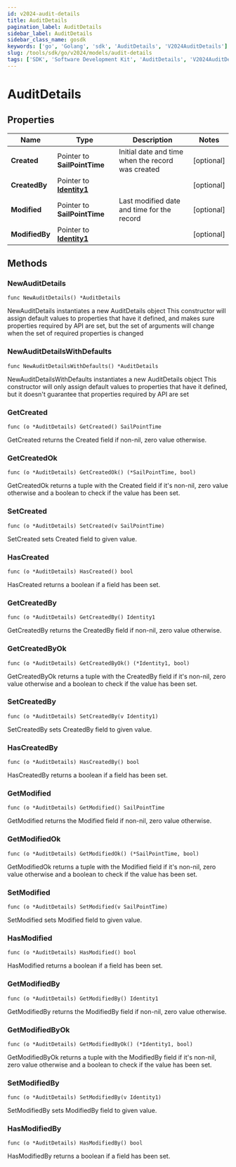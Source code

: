 ```yaml
---
id: v2024-audit-details
title: AuditDetails
pagination_label: AuditDetails
sidebar_label: AuditDetails
sidebar_class_name: gosdk
keywords: ['go', 'Golang', 'sdk', 'AuditDetails', 'V2024AuditDetails'] 
slug: /tools/sdk/go/v2024/models/audit-details
tags: ['SDK', 'Software Development Kit', 'AuditDetails', 'V2024AuditDetails']
---
```


# AuditDetails

## Properties

Name | Type | Description | Notes
------------ | ------------- | ------------- | -------------
**Created** | Pointer to **SailPointTime** | Initial date and time when the record was created | [optional] 
**CreatedBy** | Pointer to [**Identity1**](identity1) |  | [optional] 
**Modified** | Pointer to **SailPointTime** | Last modified date and time for the record | [optional] 
**ModifiedBy** | Pointer to [**Identity1**](identity1) |  | [optional] 

## Methods

### NewAuditDetails

`func NewAuditDetails() *AuditDetails`

NewAuditDetails instantiates a new AuditDetails object
This constructor will assign default values to properties that have it defined,
and makes sure properties required by API are set, but the set of arguments
will change when the set of required properties is changed

### NewAuditDetailsWithDefaults

`func NewAuditDetailsWithDefaults() *AuditDetails`

NewAuditDetailsWithDefaults instantiates a new AuditDetails object
This constructor will only assign default values to properties that have it defined,
but it doesn't guarantee that properties required by API are set

### GetCreated

`func (o *AuditDetails) GetCreated() SailPointTime`

GetCreated returns the Created field if non-nil, zero value otherwise.

### GetCreatedOk

`func (o *AuditDetails) GetCreatedOk() (*SailPointTime, bool)`

GetCreatedOk returns a tuple with the Created field if it's non-nil, zero value otherwise
and a boolean to check if the value has been set.

### SetCreated

`func (o *AuditDetails) SetCreated(v SailPointTime)`

SetCreated sets Created field to given value.

### HasCreated

`func (o *AuditDetails) HasCreated() bool`

HasCreated returns a boolean if a field has been set.

### GetCreatedBy

`func (o *AuditDetails) GetCreatedBy() Identity1`

GetCreatedBy returns the CreatedBy field if non-nil, zero value otherwise.

### GetCreatedByOk

`func (o *AuditDetails) GetCreatedByOk() (*Identity1, bool)`

GetCreatedByOk returns a tuple with the CreatedBy field if it's non-nil, zero value otherwise
and a boolean to check if the value has been set.

### SetCreatedBy

`func (o *AuditDetails) SetCreatedBy(v Identity1)`

SetCreatedBy sets CreatedBy field to given value.

### HasCreatedBy

`func (o *AuditDetails) HasCreatedBy() bool`

HasCreatedBy returns a boolean if a field has been set.

### GetModified

`func (o *AuditDetails) GetModified() SailPointTime`

GetModified returns the Modified field if non-nil, zero value otherwise.

### GetModifiedOk

`func (o *AuditDetails) GetModifiedOk() (*SailPointTime, bool)`

GetModifiedOk returns a tuple with the Modified field if it's non-nil, zero value otherwise
and a boolean to check if the value has been set.

### SetModified

`func (o *AuditDetails) SetModified(v SailPointTime)`

SetModified sets Modified field to given value.

### HasModified

`func (o *AuditDetails) HasModified() bool`

HasModified returns a boolean if a field has been set.

### GetModifiedBy

`func (o *AuditDetails) GetModifiedBy() Identity1`

GetModifiedBy returns the ModifiedBy field if non-nil, zero value otherwise.

### GetModifiedByOk

`func (o *AuditDetails) GetModifiedByOk() (*Identity1, bool)`

GetModifiedByOk returns a tuple with the ModifiedBy field if it's non-nil, zero value otherwise
and a boolean to check if the value has been set.

### SetModifiedBy

`func (o *AuditDetails) SetModifiedBy(v Identity1)`

SetModifiedBy sets ModifiedBy field to given value.

### HasModifiedBy

`func (o *AuditDetails) HasModifiedBy() bool`

HasModifiedBy returns a boolean if a field has been set.


